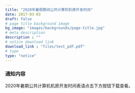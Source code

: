 ```yaml
---
title: "2020年暑假期间公共计算机机房开发时间"
date: 2017-03-03
draft: false
# page title background image
bg_image: "images/backgrounds/page-title.jpg"
# meta description
description : ""
# notice download link
download_link : "files/test_pdf.pdf"
# type
type: "notice"
---
```



### 通知内容

2020年暑期公共计算机机房开发时间表请点击下方按钮下载查看。
